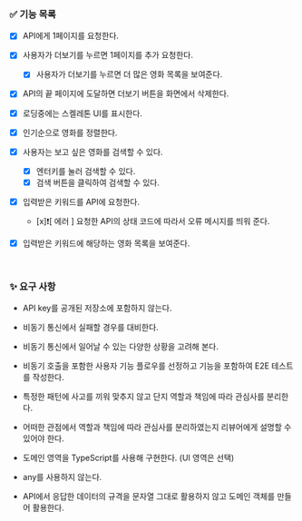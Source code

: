 ### ✅ 기능 목록

- [x] API에게 1페이지를 요청한다.
- [x] 사용자가 더보기를 누르면 1페이지를 추가 요청한다.
  - [x] 사용자가 더보기를 누르면 더 많은 영화 목록을 보여준다.
- [x] API의 끝 페이지에 도달하면 더보기 버튼을 화면에서 삭제한다.
- [x] 로딩중에는 스켈레톤 UI를 표시한다.
- [x] 인기순으로 영화를 정렬한다.

- [x] 사용자는 보고 싶은 영화를 검색할 수 있다.
  - [x] 엔터키를 눌러 검색할 수 있다.
  - [x] 검색 버튼을 클릭하여 검색할 수 있다.
- [x] 입력받은 키워드를 API에 요청한다.
  - [x]❗[ 에러 ] 요청한 API의 상태 코드에 따라서 오류 메시지를 띄워 준다.
- [x] 입력받은 키워드에 해당하는 영화 목록을 보여준다.

<br>

### ✨ 요구 사항

- API key를 공개된 저장소에 포함하지 않는다.

- 비동기 통신에서 실패할 경우를 대비한다.
- 비동기 통신에서 일어날 수 있는 다양한 상황을 고려해 본다.
- 비동기 호출을 포함한 사용자 기능 플로우를 선정하고 기능을 포함하여 E2E 테스트를 작성한다.

- 특정한 패턴에 사고를 끼워 맞추지 않고 단지 역할과 책임에 따라 관심사를 분리한다.
- 어떠한 관점에서 역할과 책임에 따라 관심사를 분리하였는지 리뷰어에게 설명할 수 있어야 한다.

- 도메인 영역을 TypeScript를 사용해 구현한다. (UI 영역은 선택)
- any를 사용하지 않는다.

- API에서 응답한 데이터의 규격을 문자열 그대로 활용하지 않고 도메인 객체를 만들어 활용한다.
